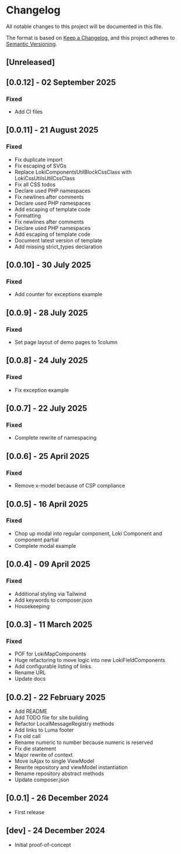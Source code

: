 # Changelog
All notable changes to this project will be documented in this file.

The format is based on [Keep a Changelog](https://keepachangelog.com/en/1.0.0/),
and this project adheres to [Semantic Versioning](https://semver.org/spec/v2.0.0.html).

## [Unreleased]

## [0.0.12] - 02 September 2025
### Fixed
- Add CI files

## [0.0.11] - 21 August 2025
### Fixed
- Fix duplicate import
- Fix escaping of SVGs
- Replace LokiComponentsUtilBlockCssClass with LokiCssUtilsUtilCssClass
- Fix all CSS todos
- Declare used PHP namespaces
- Fix newlines after comments
- Declare used PHP namespaces
- Add escaping of template code
- Formatting
- Fix newlines after comments
- Declare used PHP namespaces
- Add escaping of template code
- Document latest version of template
- Add missing strict_types declaration

## [0.0.10] - 30 July 2025
### Fixed
- Add counter for exceptions example

## [0.0.9] - 28 July 2025
### Fixed
- Set page layout of demo pages to 1column

## [0.0.8] - 24 July 2025
### Fixed
- Fix exception example

## [0.0.7] - 22 July 2025
### Fixed
- Complete rewrite of namespacing

## [0.0.6] - 25 April 2025
### Fixed
- Remove x-model because of CSP compliance

## [0.0.5] - 16 April 2025
### Fixed
- Chop up modal into regular component, Loki Component and component partial
- Complete modal example

## [0.0.4] - 09 April 2025
### Fixed
- Additional styling via Tailwind
- Add keywords to composer.json
- Housekeeping

## [0.0.3] - 11 March 2025
### Fixed
- POF for LokiMapComponents
- Huge refactoring to move logic into new LokiFieldComponents
- Add configurable listing of links
- Rename URL
- Update docs

## [0.0.2] - 22 February 2025
- Add README
- Add TODO file for site building
- Refactor LocalMessageRegistry methods
- Add links to Luma footer
- Fix old call
- Rename numeric to number because numeric is reserved
- Fix die statement
- Major rewrite of context
- Move isAjax to single ViewModel
- Rewrite repository and viewModel instantiation
- Rename repository abstract methods
- Update composer.json

## [0.0.1] - 26 December 2024
- First release

## [dev] - 24 December 2024
- Initial proof-of-concept

